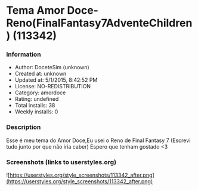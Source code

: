 # Tema Amor Doce-Reno(FinalFantasy7AdventeChildren) (113342)

### Information
- Author: DoceteSim (unknown)
- Created at: unknown
- Updated at: 5/1/2015, 8:42:52 PM
- License: NO-REDISTRIBUTION
- Category: amordoce
- Rating: undefined
- Total installs: 38
- Weekly installs: 0


### Description
Esse é meu tema do Amor Doce,Eu usei o Reno de Final Fantasy 7 (Escrevi tudo junto por que não iria caber) Espero que tenham gostado <3


### Screenshots (links to userstyles.org)
![https://userstyles.org/style_screenshots/113342_after.png](https://userstyles.org/style_screenshots/113342_after.png)


